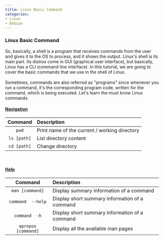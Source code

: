 ```yaml
---
title: Linux Basic Command
categories:
- Linux
- Debian
---
```


### Linux Basic Command

So, basically, a shell is a program that receives commands from the user and gives it to the OS to process, and it shows the output. Linux's shell is its main part. Its distros come in GUI (graphical user interface), but basically, Linux has a CLI (command line interface). In this tutorial, we are going to cover the basic commands that we use in the shell of Linux.
<br>
<br>
Sometimes, commands are also referred as "programs" since whenever you run a command, it's the corresponding program code, written for the command, which is being executed. Let's learn the must know Linux commands.
<br>

<h4><u> Navigation </u></h4>

| Command | Description |
| :-: | :- |
| ```pwd``` | Print name of the current / working directory |
| ```ls [path]``` | List directory content |
| ```cd [path]``` | Change directory |

<br>

<h4><u> Help </u></h4>

| Command | Description |
| :-: | :- |
| ```man [command]``` | Display summary information of a command |
| ```command  --help``` | Display short summary information of a command |
| ```command  -h``` | Display short summary information of a command |
| ```apropos [command]``` | Display all the available man pages |
